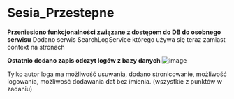# Sesia_Przestepne
**Przeniesiono funkcjonalności związane z dostępem do DB do osobnego serwisu**
Dodano serwis SearchLogService którego używa się teraz zamiast context na stronach


**Ostatnio dodano zapis odczyt logów z bazy danych**
![image](https://github.com/kacperbochan/Sesia_Przestepne/assets/45052903/70d95e0b-6829-462d-b57c-08f8a4693651)

Tylko autor loga ma możliwość usuwania, dodano stronicowanie, możliwość logowania, możliwość dodawania dat bez imienia.
(wszystkie z punktów w zadaniu)
